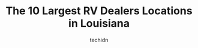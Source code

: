 ---
layout: ampstory
image: https://i0.wp.com/paketmu.com/wp-content/uploads/2023/06/blanchard-trailer-sales-0-in-louisiana-1686368785.jpeg?resize=640,853
author: techidn
featured: false
description: Explore the diverse RV Dealer scene in Louisiana, home to an incredible selection of 10 establishments catering to every taste. Whether youre in search of iconic favorites or undiscovered t
title: The 10 Largest RV Dealers Locations in Louisiana
cover:
   title: The 10 Largest RV Dealers Locations in Louisiana
   subtitle: RICKPATE
   background: https://paketmu.com/wp-content/uploads/2023/06/blanchard-trailer-sales-0-in-louisiana-1686368785.jpeg

pages: 
 - layout: thirds
   top: <h1>#1 Camping World</h1>
   bottom: "<p>We bought our first RV this week and stopped by Camping World to stock up. We had the best time shopping! Amber spent time walking us through the store, helping us find j</p>"
   background: https://paketmu.com/wp-content/uploads/2023/06/blanchard-trailer-sales-1-in-louisiana-1686368786.jpeg
   backgroundblur: true
 - layout: thirds
   top: <h1>#2 Berryland Campers</h1>
   bottom: "<p>We were buying a used 5th wheel from 300 miles away. Billy Carr did a great job of looking over the unit and givingus his honest opinion. Answered all questions and sent </p>"
   background: https://paketmu.com/wp-content/uploads/2023/06/blanchard-trailer-sales-2-in-louisiana-1686368787.jpeg
   cta:
      link: https://paketmu.com/the-10-largest-rv-dealers-locations-in-louisiana/
      text: The 10 Largest RV Dealers Locations in Louisiana
 - layout: thirds
   top: <h1>#3 Primeaux RV - Carencro</h1>
   bottom: "<p>Andrew was great.  He sent a personalized video after we secured the RV and had everything ready for the day we arrived. Rebecca provided outstanding service and included</p>"
   background: https://paketmu.com/wp-content/uploads/2023/06/blanchard-trailer-sales-3-in-louisiana-1686368787.jpeg
   cta:
      link: https://paketmu.com/the-10-largest-rv-dealers-locations-in-louisiana/
      text: The 10 Largest RV Dealers Locations in Louisiana
 - layout: thirds
   top: <h1>#4 Bents RV - Boutte</h1>
   bottom: "<p>14412 US-90, Boutte, LA 70039, United States</p>"
   background: https://images.unsplash.com/photo-1531169509526-f8f1fdaa4a67?ixlib=rb-4.0.3&ixid=MnwxMjA3fDB8MHxwaG90by1wYWdlfHx8fGVufDB8fHx8&auto=format&fit=crop&w=640&h=853&q=80
   cta:
      link: https://paketmu.com/the-10-largest-rv-dealers-locations-in-louisiana/
      text: The 10 Largest RV Dealers Locations in Louisiana
 - layout: thirds
   top: <h1>#5 Gauthiers RV Center</h1>
   bottom: "<p>124 N Ambassador Caffery Pkwy, Scott, LA 70583, United States</p>"
   background: https://images.unsplash.com/photo-1561679660-d00ee1e0dc8e?ixlib=rb-4.0.3&ixid=MnwxMjA3fDB8MHxwaG90by1wYWdlfHx8fGVufDB8fHx8&auto=format&fit=crop&w=640&h=853&q=80
   cta:
      link: https://paketmu.com/the-10-largest-rv-dealers-locations-in-louisiana/
      text: The 10 Largest RV Dealers Locations in Louisiana
 - layout: thirds
   top: <h1>#6 Steves RV Center Inc</h1>
   bottom: "<p>29671 N Dixie Ranch Rd, Lacombe, LA 70445, United States</p>"
   background: https://images.unsplash.com/photo-1524169358666-79f22534bc6e?ixlib=rb-4.0.3&ixid=MnwxMjA3fDB8MHxwaG90by1wYWdlfHx8fGVufDB8fHx8&auto=format&fit=crop&w=640&h=853&q=80
   cta:
      link: https://paketmu.com/the-10-largest-rv-dealers-locations-in-louisiana/
      text: The 10 Largest RV Dealers Locations in Louisiana
 - layout: thirds
   top: <h1>#7 Bayou Outdoor Supercenter</h1>
   bottom: "<p>1800 Barksdale Blvd, Bossier City, LA 71111, United States</p>"
   background: https://images.unsplash.com/photo-1533998839656-76f5e4b2bccb?ixlib=rb-4.0.3&ixid=MnwxMjA3fDB8MHxwaG90by1wYWdlfHx8fGVufDB8fHx8&auto=format&fit=crop&w=640&h=853&q=80
   cta:
      link: https://paketmu.com/the-10-largest-rv-dealers-locations-in-louisiana/
      text: The 10 Largest RV Dealers Locations in Louisiana
 - layout: thirds
   middle: Continue reading...
   background: https://images.unsplash.com/photo-1580610447943-1bfbef5efe07?ixlib=rb-4.0.3&ixid=MnwxMjA3fDB8MHxwaG90by1wYWdlfHx8fGVufDB8fHx8&auto=format&fit=crop&w=640&h=853&q=80
   cta:
      link: https://paketmu.com/the-10-largest-rv-dealers-locations-in-louisiana/
      text: The 10 Largest RV Dealers Locations in Louisiana
      
---